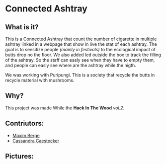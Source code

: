 # Connected Ashtray

## What is it?

This is a Connected Ashtray that count the number of cigarette in multiple ashtray linked in a webpage that show in live the stat of each ashtray.
The goal is to sensitize people *(mainly in festivals)* to the ecological impact of butts drop no the floor.
We also added led outside the box to track the filling of the ashtray. So the staff can easly see when they have to empty them, and people can easly see where are the ashtray while the nigth.

We was working with Puripungi. This is a society that recycle the butts in recycle material with mushrooms.

## Why?
This project was made While the **Hack In The Wood** *vol.2*. 

## Contriutors:
- [Maxim Berge](https://www.linkedin.com/in/maxim-berge-94b486179/)
- [Cassandra Caestecker](https://www.linkedin.com/in/cassandra-caestecker/)


## Pictures:

[Front of the box]: ./assets/front-box.jpg
[inside the box]: ./assets/inside-the-box.jpg
[Back of the box]: ./assets/back-box.jpg